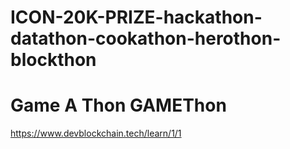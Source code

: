 # ICON-20K-PRIZE-hackathon-datathon-cookathon-herothon-blockthon
# Game A Thon GAMEThon
https://www.devblockchain.tech/learn/1/1
